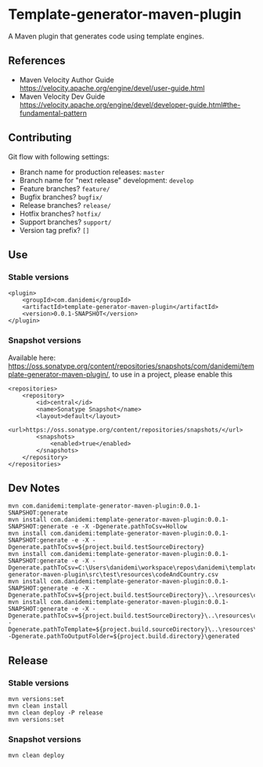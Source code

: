 Template-generator-maven-plugin
===============================

A Maven plugin that generates code using template engines.

## References

* Maven Velocity Author Guide <https://velocity.apache.org/engine/devel/user-guide.html> 
* Maven Velocity Dev Guide <https://velocity.apache.org/engine/devel/developer-guide.html#the-fundamental-pattern>

## Contributing

Git flow with following settings:
* Branch name for production releases: `master`
* Branch name for "next release" development: `develop`
* Feature branches? `feature/`
* Bugfix branches? `bugfix/`
* Release branches? `release/`
* Hotfix branches? `hotfix/`
* Support branches? `support/`
* Version tag prefix? `[]`


## Use

### Stable versions

    <plugin>
        <groupId>com.danidemi</groupId>
        <artifactId>template-generator-maven-plugin</artifactId>
        <version>0.0.1-SNAPSHOT</version>
    </plugin>
    
### Snapshot versions
Available here: <https://oss.sonatype.org/content/repositories/snapshots/com/danidemi/template-generator-maven-plugin/>,
to use in a project, please enable this

    <repositories>
        <repository>
            <id>central</id>
            <name>Sonatype Snapshot</name>
            <layout>default</layout>
            <url>https://oss.sonatype.org/content/repositories/snapshots/</url>
            <snapshots>
                <enabled>true</enabled>
            </snapshots>
        </repository>
    </repositories>
    

## Dev Notes

    mvn com.danidemi:template-generator-maven-plugin:0.0.1-SNAPSHOT:generate
    mvn install com.danidemi:template-generator-maven-plugin:0.0.1-SNAPSHOT:generate -e -X -Dgenerate.pathToCsv=Hollow
    mvn install com.danidemi:template-generator-maven-plugin:0.0.1-SNAPSHOT:generate -e -X -Dgenerate.pathToCsv=${project.build.testSourceDirectory}
    mvn install com.danidemi:template-generator-maven-plugin:0.0.1-SNAPSHOT:generate -e -X -Dgenerate.pathToCsv=C:\Users\danidemi\workspace\repos\danidemi\template-generator-maven-plugin\src\test\resources\codeAndCountry.csv
    mvn install com.danidemi:template-generator-maven-plugin:0.0.1-SNAPSHOT:generate -e -X -Dgenerate.pathToCsv=${project.build.testSourceDirectory}\..\resources\codeAndCountry.csv
    mvn install com.danidemi:template-generator-maven-plugin:0.0.1-SNAPSHOT:generate -e -X -Dgenerate.pathToCsv=${project.build.testSourceDirectory}\..\resources\codeAndCountry.csv -Dgenerate.pathToTemplate=${project.build.sourceDirectory}\..\resources\Money.java.vm -Dgenerate.pathToOutputFolder=${project.build.directory}\generated


## Release

### Stable versions

    mvn versions:set
    mvn clean install
    mvn clean deploy -P release
    mvn versions:set

### Snapshot versions

    mvn clean deploy